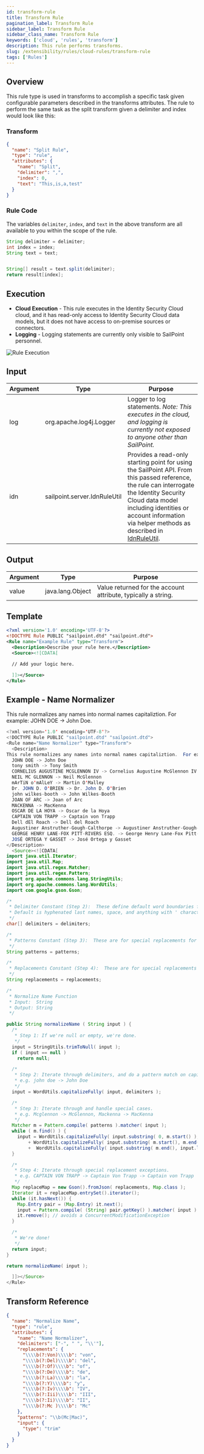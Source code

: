 ```yaml
---
id: transform-rule
title: Transform Rule
pagination_label: Transform Rule
sidebar_label: Transform Rule
sidebar_class_name: Transform Rule
keywords: ['cloud', 'rules', 'transform']
description: This rule performs transforms.
slug: /extensibility/rules/cloud-rules/transform-rule
tags: ['Rules']
---
```


## Overview

This rule type is used in transforms to accomplish a specific task given configurable parameters described in the transforms attributes. The rule to perform the same task as the split transform given a delimiter and index would look like this:

### Transform

```json
{
  "name": "Split Rule",
  "type": "rule",
  "attributes": {
    "name": "Split",
    "delimiter": ",",
    "index": 0,
    "text": "This,is,a,test"
  }
}
```

### Rule Code

The variables `delimiter`, `index`, and `text` in the above transform are all available to you within the scope of the rule.

```java
String delimiter = delimiter;
int index = index;
String text = text;


String[] result = text.split(delimiter);
return result[index];
```

## Execution

- **Cloud Execution** - This rule executes in the Identity Security Cloud cloud, and it has read-only access to Identity Security Cloud data models, but it does not have access to on-premise sources or connectors.
- **Logging** - Logging statements are currently only visible to SailPoint personnel.

![Rule Execution](../img/cloud_execution.png)

## Input

| Argument | Type | Purpose |
| --- | --- | --- |
| log | org.apache.log4j.Logger | Logger to log statements. _Note: This executes in the cloud, and logging is currently not exposed to anyone other than SailPoint._ |
| idn | sailpoint.server.IdnRuleUtil | Provides a read-only starting point for using the SailPoint API. From this passed reference, the rule can interrogate the Identity Security Cloud data model including identities or account information via helper methods as described in [IdnRuleUtil](../idn_rule_utility.md). |

## Output

| Argument | Type | Purpose |
| --- | --- | --- |
| value | java.lang.Object | Value returned for the account attribute, typically a string. |

## Template

```xml
<?xml version='1.0' encoding='UTF-8'?>
<!DOCTYPE Rule PUBLIC "sailpoint.dtd" "sailpoint.dtd">
<Rule name="Example Rule" type="Transform">
  <Description>Describe your rule here.</Description>
  <Source><![CDATA[

  // Add your logic here.

  ]]></Source>
</Rule>
```

## Example - Name Normalizer

This rule normalizes any names into normal names capitaliztion. For example: JOHN DOE -> John Doe.

```java
<?xml version='1.0' encoding='UTF-8'?>
<!DOCTYPE Rule PUBLIC "sailpoint.dtd" "sailpoint.dtd">
<Rule name="Name Normalizer" type="Transform">
  <Description>
This rule normalizes any names into normal names capitaliztion.  For example:
  JOHN DOE -> John Doe
  tony smith -> Tony Smith
  CORNELIUS AUGUSTINE MCGLENNON IV -> Cornelius Augustine McGlennon IV
  NEIL MC GLENNON -> Neil McGlennon
  mArTiN o'mAlLeY -> Martin O'Malley
  Dr. JOHN D. O'BRIEN -> Dr. John D. O'Brien
  john wilkes-booth -> John Wilkes-Booth
  JOAN OF ARC -> Joan of Arc
  MACKENNA -> MacKenna
  OSCAR DE LA HOYA -> Oscar de la Hoya
  CAPTAIN VON TRAPP -> Captain von Trapp
  Dell dEl Roach -> Dell del Roach
  Augustiner Anstruther-Gough-Calthorpe -> Augustiner Anstruther-Gough-Calthorpe
  GEORGE HENRY LANE-FOX PITT-RIVERS ESQ. -> George Henry Lane-Fox Pitt-Rivers Esq.
  JOSÉ ORTEGA Y GASSET -> José Ortega y Gasset
</Description>
  <Source><![CDATA[
import java.util.Iterator;
import java.util.Map;
import java.util.regex.Matcher;
import java.util.regex.Pattern;
import org.apache.commons.lang.StringUtils;
import org.apache.commons.lang.WordUtils;
import com.google.gson.Gson;

/*
 * Delimiter Constant (Step 2):  These define default word boundaries for the 'capitalizeFully' function.
 * Default is hyphenated last names, space, and anything with ' character.
 */
char[] delimiters = delimiters;

/*
 * Patterns Constant (Step 3):  These are for special replacements for Mc and Mac surnames.
 */
String patterns = patterns;

/*
 * Replacements Constant (Step 4):  These are for special replacements for titles, suffixes, and name linkages.
 */
String replacements = replacements;

/*
 * Normalize Name Function
 * Input:  String
 * Output: String
 */

public String normalizeName ( String input ) {
  /*
   * Step 1: If we're null or empty, we're done.
   */
  input = StringUtils.trimToNull( input );
  if ( input == null )
    return null;

  /*
   * Step 2: Iterate through delimiters, and do a pattern match on capitalizaion.  This takes care of 99% of the simple stuff.
   * e.g. john doe -> John Doe
   */
  input = WordUtils.capitalizeFully( input, delimiters );

  /*
   * Step 3: Iterate through and handle special cases.
   * e.g. Mcglennon -> McGlennon, Mackenna -> MacKenna
   */
  Matcher m = Pattern.compile( patterns ).matcher( input );
  while ( m.find() ) {
    input = WordUtils.capitalizeFully( input.substring( 0, m.start() ), delimiters )
        + WordUtils.capitalizeFully( input.substring( m.start(), m.end() ), delimiters )
        +  WordUtils.capitalizeFully( input.substring( m.end(), input.length() ), delimiters );
  }

  /*
   * Step 4: Iterate through special replacement exceptions.
   * e.g. CAPTAIN VON TRAPP -> Captain Von Trapp -> Captain von Trapp
   */
  Map replaceMap = new Gson().fromJson( replacements, Map.class );
  Iterator it = replaceMap.entrySet().iterator();
  while (it.hasNext()) {
    Map.Entry pair = (Map.Entry) it.next();
    input = Pattern.compile( (String) pair.getKey() ).matcher( input ).replaceAll( (String) pair.getValue() );
    it.remove(); // avoids a ConcurrentModificationException
  }

  /*
   * We're done!
   */
  return input;
}

return normalizeName( input );

  ]]></Source>
</Rule>
```

## Transform Reference

```json
{
  "name": "Normalize Name",
  "type": "rule",
  "attributes": {
    "name": "Name Normalizer",
    "delimiters": ["-", " ", "\\'"],
    "replacements": {
      "\\\\b(?:Von)\\\\b": "von",
      "\\\\b(?:Del)\\\\b": "del",
      "\\\\b(?:Of)\\\\b": "of",
      "\\\\b(?:De)\\\\b": "de",
      "\\\\b(?:La)\\\\b": "la",
      "\\\\b(?:Y)\\\\b": "y",
      "\\\\b(?:Iv)\\\\b": "IV",
      "\\\\b(?:Iii)\\\\b": "III",
      "\\\\b(?:Ii)\\\\b": "II",
      "\\\\b(?:Mc )\\\\b": "Mc"
    },
    "patterns": "\\b(Mc|Mac)",
    "input": {
      "type": "trim"
    }
  }
}
```
